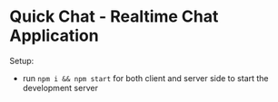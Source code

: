 # Quick Chat - Realtime Chat Application

Setup:
- run ```npm i && npm start``` for both client and server side to start the development server
